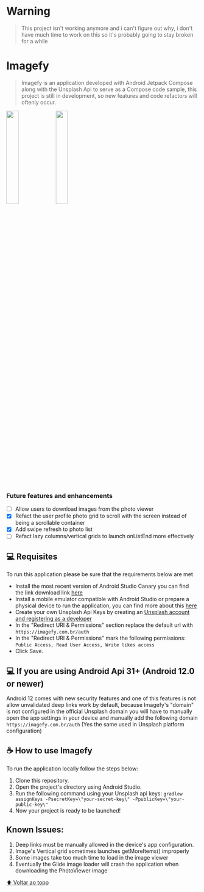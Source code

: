 # Warning
> This project isn't working anymore and i can't figure out why, i don't have much time to work on this so it's probably going to stay broken for a while

# Imagefy
> Imagefy is an application developed with Android Jetpack Compose along with the Unsplash Api to serve as a Compose code sample, this project is still in development, so new features and code refactors will oftenly occur.

<img src="https://user-images.githubusercontent.com/30579274/138508180-b6e2cf10-2801-43af-96e0-287eecb228a2.jpg" width=25% height=25%/>
<img src="https://user-images.githubusercontent.com/30579274/138508252-ded98da5-88b4-49db-adec-681a5af10003.jpg" width=25% height=25%/>

### Future features and enhancements
- [ ] Allow users to download images from the photo viewer
- [x] Refact the user profile photo grid to scroll with the screen instead of being a scrollable container
- [x] Add swipe refresh to photo list
- [ ] Refact lazy columns/vertical grids to launch onListEnd more effectively 

## 💻 Requisites

To run this application please be sure that the requirements below are met
* Install the most recent version of Android Studio Canary you can find the link download link [here](https://developer.android.com/studio/preview?hl=pt&gclid=CjwKCAjwwsmLBhACEiwANq-tXLkBkEHvrK_Tt4JdHaJHr435HTJJDc01GMtwKp_CRt_jeqLhq9cbLxoCnTcQAvD_BwE&gclsrc=aw.ds)
* Install a mobile emulator compatible with Android Studio or prepare a physical device to run the application, you can find more about this [here](https://developer.android.com/training/basics/firstapp/running-app)
* Create your own Unsplash Api Keys by creating an [Unsplash account and registering as a developer](https://unsplash.com/developers)
* In the "Redirect URI & Permissions" section replace the default url with ```https://imagefy.com.br/auth```
* In the "Redirect URI & Permissions" mark the following permissions: ```Public Access, Read User Access, Write likes access```
* Click Save.

## 💻 If you are using Android Api 31+ (Android 12.0 or newer)
Android 12 comes with new security features and one of this features is not allow unvalidated deep links work by default, because Imagefy's "domain" is not configured in the official Unsplash domain you will have to manually open the app settings in your device and manually add the following domain ```https://imagefy.com.br/auth``` (Yes the same used in Unsplash platform configuration) 

## ☕ How to use Imagefy

To run the application locally follow the steps below:
1. Clone this repository.
2. Open the project's directory using Android Studio.
3. Run the following command using your Unsplash api keys: ```gradlew assignKeys -PsecretKey=\"your-secret-key\" -PpublicKey=\"your-public-key\"```
4. Now your project is ready to be launched!

## Known Issues:
1. Deep links must be manually allowed in the device's app configuration.
2. Image's Vertical grid sometimes launches getMoreItems() improperly
3. Some images take too much time to load in the image viewer
4. Eventually the Glide image loader will crash the application when downloading the PhotoViewer image

[⬆ Voltar ao topo](#Imagefy)<br>
